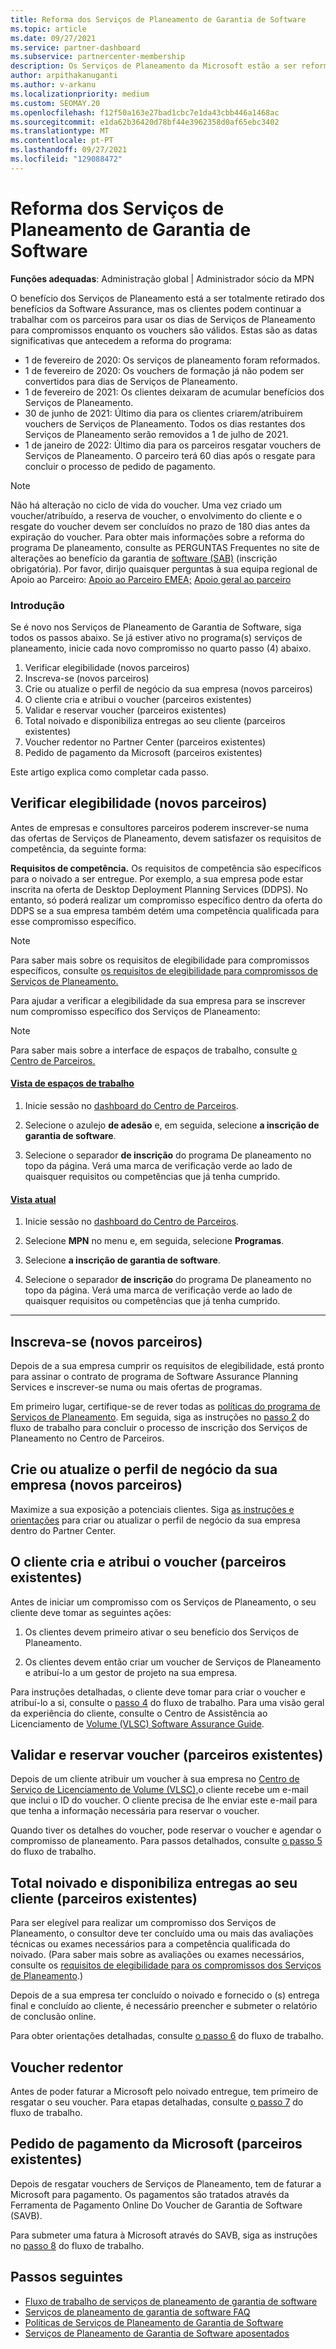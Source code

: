 ```yaml
---
title: Reforma dos Serviços de Planeamento de Garantia de Software
ms.topic: article
ms.date: 09/27/2021
ms.service: partner-dashboard
ms.subservice: partnercenter-membership
description: Os Serviços de Planeamento da Microsoft estão a ser reformados.
author: arpithakanuganti
ms.author: v-arkanu
ms.localizationpriority: medium
ms.custom: SEOMAY.20
ms.openlocfilehash: f12f50a163e27bad1cbc7e1da43cbb446a1468ac
ms.sourcegitcommit: e1da62b36420d78bf44e3962358d0af65ebc3402
ms.translationtype: MT
ms.contentlocale: pt-PT
ms.lasthandoff: 09/27/2021
ms.locfileid: "129088472"
---
```

# <a name="software-assurance-planning-services-retirement"></a>Reforma dos Serviços de Planeamento de Garantia de Software

**Funções adequadas**: Administração global | Administrador sócio da MPN


O benefício dos Serviços de Planeamento está a ser totalmente retirado dos benefícios da Software Assurance, mas os clientes podem continuar a trabalhar com os parceiros para usar os dias de Serviços de Planeamento para compromissos enquanto os vouchers são válidos. Estas são as datas significativas que antecedem a reforma do programa: 

- 1 de fevereiro de 2020: Os serviços de planeamento foram reformados.  
- 1 de fevereiro de 2020: Os vouchers de formação já não podem ser convertidos para dias de Serviços de Planeamento.  
- 1 de fevereiro de 2021: Os clientes deixaram de acumular benefícios dos Serviços de Planeamento. 
- 30 de junho de 2021: Último dia para os clientes criarem/atribuirem vouchers de Serviços de Planeamento. Todos os dias restantes dos Serviços de Planeamento serão removidos a 1 de julho de 2021.
- 1 de janeiro de 2022: Último dia para os parceiros resgatar vouchers de Serviços de Planeamento. O parceiro terá 60 dias após o resgate para concluir o processo de pedido de pagamento.  

>[!NOTE]
>Não há alteração no ciclo de vida do voucher. Uma vez criado um voucher/atribuído, a reserva de voucher, o envolvimento do cliente e o resgate do voucher devem ser concluídos no prazo de 180 dias antes da expiração do voucher.  Para obter mais informações sobre a reforma do programa De planeamento, consulte as PERGUNTAS Frequentes no site de alterações ao benefício da garantia de [software (SAB)](https://partner.microsoft.com/resources/collection/software-assurance-benefit-changes#/) (inscrição obrigatória).  Por favor, dirijo quaisquer perguntas à sua equipa regional de Apoio ao Parceiro: [Apoio ao Parceiro EMEA;](mailto:savoucher@msdirectservices.com) [Apoio geral ao parceiro](https://partner.microsoft.com/dashboard/support/servicerequests)


### <a name="get-started"></a>Introdução

Se é novo nos Serviços de Planeamento de Garantia de Software, siga todos os passos abaixo. Se já estiver ativo no programa(s) serviços de planeamento, inicie cada novo compromisso no quarto passo (4) abaixo.

1. Verificar elegibilidade (novos parceiros)
2. Inscreva-se (novos parceiros)
3. Crie ou atualize o perfil de negócio da sua empresa (novos parceiros)
4. O cliente cria e atribui o voucher (parceiros existentes)
5. Validar e reservar voucher (parceiros existentes)
6. Total noivado e disponibiliza entregas ao seu cliente (parceiros existentes)
7. Voucher redentor no Partner Center (parceiros existentes)
8. Pedido de pagamento da Microsoft (parceiros existentes)

Este artigo explica como completar cada passo.

## <a name="verify-eligibility-new-partners"></a>Verificar elegibilidade (novos parceiros)

Antes de empresas e consultores parceiros poderem inscrever-se numa das ofertas de Serviços de Planeamento, devem satisfazer os requisitos de competência, da seguinte forma:

**Requisitos de competência.** Os requisitos de competência são específicos para o noivado a ser entregue. Por exemplo, a sua empresa pode estar inscrita na oferta de Desktop Deployment Planning Services (DDPS). No entanto, só poderá realizar um compromisso específico dentro da oferta do DDPS se a sua empresa também detém uma competência qualificada para esse compromisso específico.

> [!NOTE]
> Para saber mais sobre os requisitos de elegibilidade para compromissos específicos, consulte [os requisitos de elegibilidade para compromissos de Serviços de Planeamento.](software-assurance-dps-requirements.md)

Para ajudar a verificar a elegibilidade da sua empresa para se inscrever num compromisso específico dos Serviços de Planeamento:

> [!NOTE]
> Para saber mais sobre a interface de espaços de trabalho, consulte [o Centro de Parceiros.](get-around-partner-center.md#turn-workspaces-on-and-off)

#### <a name="workspaces-view"></a>[Vista de espaços de trabalho](#tab/workspaces-view)

1. Inicie sessão no [dashboard do Centro de Parceiros](https://partner.microsoft.com/dashboard/home).

2. Selecione o azulejo **de adesão** e, em seguida, selecione **a inscrição de garantia de software**.

3. Selecione o separador **de inscrição** do programa De planeamento no topo da página. Verá uma marca de verificação verde ao lado de quaisquer requisitos ou competências que já tenha cumprido.

#### <a name="current-view"></a>[Vista atual](#tab/current-view)

1. Inicie sessão no [dashboard do Centro de Parceiros](https://partner.microsoft.com/dashboard/home).

2. Selecione **MPN** no menu e, em seguida, selecione **Programas**.

3. Selecione **a inscrição de garantia de software**.

4. Selecione o separador **de inscrição** do programa De planeamento no topo da página. Verá uma marca de verificação verde ao lado de quaisquer requisitos ou competências que já tenha cumprido.

* * *

## <a name="enroll-new-partners"></a>Inscreva-se (novos parceiros)

Depois de a sua empresa cumprir os requisitos de elegibilidade, está pronto para assinar o contrato de programa de Software Assurance Planning Services e inscrever-se numa ou mais ofertas de programas.

Em primeiro lugar, certifique-se de rever todas as [políticas do programa de Serviços de Planeamento](https://go.microsoft.com/fwlink/?linkid=2115984). Em seguida, siga as instruções no [passo 2](https://go.microsoft.com/fwlink/?linkid=2115983) do fluxo de trabalho para concluir o processo de inscrição dos Serviços de Planeamento no Centro de Parceiros.

## <a name="create-or-update-your-companys-business-profile-new-partners"></a>Crie ou atualize o perfil de negócio da sua empresa (novos parceiros)

Maximize a sua exposição a potenciais clientes. Siga [as instruções e orientações](create-a-marketing-profile.md) para criar ou atualizar o perfil de negócio da sua empresa dentro do Partner Center.

## <a name="customer-creates-and-assigns-voucher-existing-partners"></a>O cliente cria e atribui o voucher (parceiros existentes)

Antes de iniciar um compromisso com os Serviços de Planeamento, o seu cliente deve tomar as seguintes ações:

1. Os clientes devem primeiro ativar o seu benefício dos Serviços de Planeamento.

2. Os clientes devem então criar um voucher de Serviços de Planeamento e atribuí-lo a um gestor de projeto na sua empresa.

Para instruções detalhadas, o cliente deve tomar para criar o voucher e atribuí-lo a si, consulte o [passo 4](https://go.microsoft.com/fwlink/?linkid=2115983) do fluxo de trabalho. Para uma visão geral da experiência do cliente, consulte o Centro de Assistência ao Licenciamento de [Volume (VLSC) Software Assurance Guide](https://download.microsoft.com/download/A/7/D/A7D04694-1B1E-4B18-918F-0EDCD43BA2E5/VLSC-Software-Assurance-Guide_en-US.pdf).

## <a name="validate-and-reserve-voucher-existing-partners"></a>Validar e reservar voucher (parceiros existentes)

Depois de um cliente atribuir um voucher à sua empresa no [Centro de Serviço de Licenciamento de Volume (VLSC),](https://www.microsoft.com/Licensing/servicecenter/default.aspx)o cliente recebe um e-mail que inclui o ID do voucher. O cliente precisa de lhe enviar este e-mail para que tenha a informação necessária para reservar o voucher.

Quando tiver os detalhes do voucher, pode reservar o voucher e agendar o compromisso de planeamento. Para passos detalhados, consulte [o passo 5](https://go.microsoft.com/fwlink/?linkid=2115983) do fluxo de trabalho.

## <a name="complete-engagement-and-provide-deliverables-to-your-customer-existing-partners"></a>Total noivado e disponibiliza entregas ao seu cliente (parceiros existentes)

Para ser elegível para realizar um compromisso dos Serviços de Planeamento, o consultor deve ter concluído uma ou mais das avaliações técnicas ou exames necessários para a competência qualificada do noivado. (Para saber mais sobre as avaliações ou exames necessários, consulte os [requisitos de elegibilidade para os compromissos dos Serviços de Planeamento](software-assurance-dps-requirements.md).)

Depois de a sua empresa ter concluído o noivado e fornecido o (s) entrega final e concluído ao cliente, é necessário preencher e submeter o relatório de conclusão online.

Para obter orientações detalhadas, consulte [o passo 6](https://go.microsoft.com/fwlink/?linkid=2115983) do fluxo de trabalho.

## <a name="redeem-voucher"></a>Voucher redentor

Antes de poder faturar a Microsoft pelo noivado entregue, tem primeiro de resgatar o seu voucher. Para etapas detalhadas, consulte [o passo 7](https://go.microsoft.com/fwlink/?linkid=2115983) do fluxo de trabalho.

## <a name="request-payment-from-microsoft-existing-partners"></a>Pedido de pagamento da Microsoft (parceiros existentes)

Depois de resgatar vouchers de Serviços de Planeamento, tem de faturar a Microsoft para pagamento. Os pagamentos são tratados através da Ferramenta de Pagamento Online Do Voucher de Garantia de Software (SAVB).

Para submeter uma fatura à Microsoft através do SAVB, siga as instruções no [passo 8](https://go.microsoft.com/fwlink/?linkid=2115983) do fluxo de trabalho.

## <a name="next-steps"></a>Passos seguintes

- [Fluxo de trabalho de serviços de planeamento de garantia de software](https://go.microsoft.com/fwlink/?linkid=2115983)
- [Serviços de planeamento de garantia de software FAQ](https://go.microsoft.com/fwlink/?linkid=2116077)
- [Políticas de Serviços de Planeamento de Garantia de Software](https://go.microsoft.com/fwlink/?linkid=2115984)
- [Serviços de Planeamento de Garantia de Software aposentados](https://query.prod.cms.rt.microsoft.com/cms/api/am/binary/RE4sln9)
